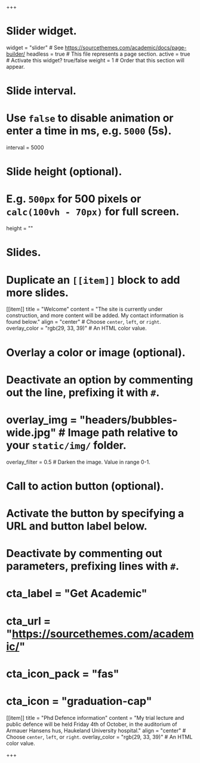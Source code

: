 +++
# Slider widget.
widget = "slider"  # See https://sourcethemes.com/academic/docs/page-builder/
headless = true  # This file represents a page section.
active = true # Activate this widget? true/false
weight = 1 # Order that this section will appear.

# Slide interval.
# Use `false` to disable animation or enter a time in ms, e.g. `5000` (5s).
interval = 5000

# Slide height (optional).
# E.g. `500px` for 500 pixels or `calc(100vh - 70px)` for full screen.
height = ""

# Slides.
# Duplicate an `[[item]]` block to add more slides.
[[item]]
  title = "Welcome"
  content = "The site is currently under construction, and more content will be added. My contact information is found below."
  align = "center"  # Choose `center`, `left`, or `right`.
  overlay_color = "rgb(29, 33, 39)"  # An HTML color value.
  
  # Overlay a color or image (optional).
  #   Deactivate an option by commenting out the line, prefixing it with `#`.
  # overlay_img = "headers/bubbles-wide.jpg"  # Image path relative to your `static/img/` folder.
  overlay_filter = 0.5  # Darken the image. Value in range 0-1.

  # Call to action button (optional).
  #   Activate the button by specifying a URL and button label below.
  #   Deactivate by commenting out parameters, prefixing lines with `#`.
  # cta_label = "Get Academic"
  # cta_url = "https://sourcethemes.com/academic/"
  # cta_icon_pack = "fas"
  # cta_icon = "graduation-cap"

[[item]]
  title = "Phd Defence information"
  content = "My trial lecture and public defence will be held Friday 4th of October, in the auditorium of Armauer Hansens hus, Haukeland University hospital."
  align = "center"  # Choose `center`, `left`, or `right`.
  overlay_color = "rgb(29, 33, 39)"  # An HTML color value.

+++
